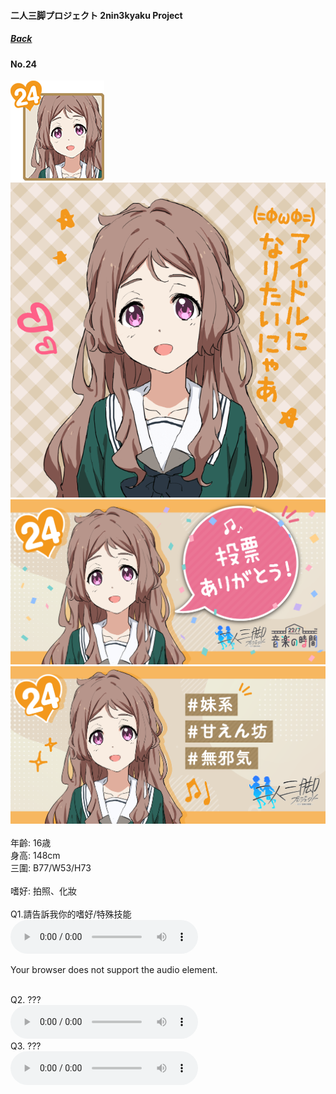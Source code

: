 #### 二人三脚プロジェクト 2nin3kyaku Project
##### [Back](2nin3kyaku_List.md)

#### No.24
<img src="../../../Img/Nanaon/2nin3kyaku/24/24_thumb.png"><br>
<img src="../../../Img/Nanaon/2nin3kyaku/24/24_main.png"><br>
<img src="../../../Img/Nanaon/2nin3kyaku/24/24_thanks.png"><br>
<img src="../../../Img/Nanaon/2nin3kyaku/24/24_desc.png"><br>
<br>
年齡: 16歳<br>
身高: 148cm<br>
三圍: B77/W53/H73<br>
<br>
嗜好: 拍照、化妝<br>
<br>
Q1.請告訴我你的嗜好/特殊技能<br>
<audio controls="controls">
  <source type="audio/mp3" src="../../../Resources/2nin3kyaku/No24_voice_1.mp3"></source>
  <p>Your browser does not support the audio element.</p>
</audio><br>
Q2. ??? <br>
<audio controls="controls">
  <source type="audio/mp3" src="../../../Resources/2nin3kyaku/No24_voice_2.mp3"></source>
  <p>Your browser does not support the audio element.</p>
</audio><br>
Q3. ??? <br>
<audio controls="controls">
  <source type="audio/mp3" src="../../../Resources/2nin3kyaku/No24_voice_3.mp3"></source>
  <p>Your browser does not support the audio element.</p>
</audio><br>